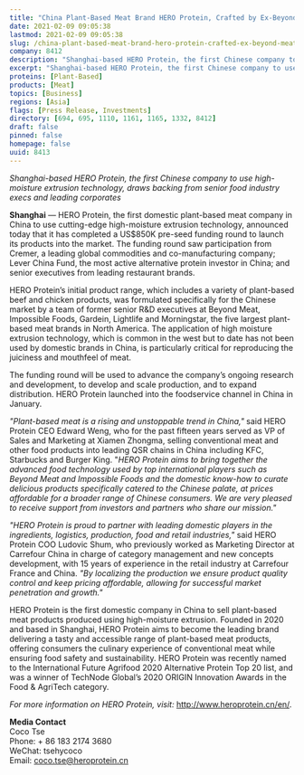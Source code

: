 ```yaml
---
title: "China Plant-Based Meat Brand HERO Protein, Crafted by Ex-Beyond Meat and Impossible Foods Senior Staffers, Closes $850K Pre-Seed Round"
date: 2021-02-09 09:05:38
lastmod: 2021-02-09 09:05:38
slug: /china-plant-based-meat-brand-hero-protein-crafted-ex-beyond-meat-and-impossible-foods
company: 8412
description: "Shanghai-based HERO Protein, the first Chinese company to use high-moisture extrusion technology, drawsbacking from senior food industry execs and leading corporates"
excerpt: "Shanghai-based HERO Protein, the first Chinese company to use high-moisture extrusion technology, drawsbacking from senior food industry execs and leading corporates"
proteins: [Plant-Based]
products: [Meat]
topics: [Business]
regions: [Asia]
flags: [Press Release, Investments]
directory: [694, 695, 1110, 1161, 1165, 1332, 8412]
draft: false
pinned: false
homepage: false
uuid: 8413
---
```

<p><em>Shanghai-based HERO Protein, the first Chinese company to use high-moisture extrusion technology, draws backing from senior food industry execs and leading corporates</em></p>
<p><strong>Shanghai</strong> — HERO Protein, the first domestic plant-based meat company in China to use cutting-edge high-moisture extrusion technology, announced today that it has completed a US$850K pre-seed funding round to launch its products into the market. The funding round saw participation from Cremer, a leading global commodities and co-manufacturing company; Lever China Fund, the most active alternative protein investor in China; and senior executives from leading restaurant brands.</p>
<p>HERO Protein’s initial product range, which includes a variety of plant-based beef and chicken products, was formulated specifically for the Chinese market by a team of former senior R&D executives at Beyond Meat, Impossible Foods, Gardein, Lightlife and Morningstar, the five largest plant-based meat brands in North America. The application of high moisture extrusion technology, which is common in the west but to date has not been used by domestic brands in China, is particularly critical for reproducing the juiciness and mouthfeel of meat.</p>
<p>The funding round will be used to advance the company’s ongoing research and development, to develop and scale production, and to expand distribution. HERO Protein launched into the foodservice channel in China in January.</p>
<p><em>"Plant-based meat is a rising and unstoppable trend in China,"</em> said HERO Protein CEO Edward Weng, who for the past fifteen years served as VP of Sales and Marketing at Xiamen Zhongma, selling conventional meat and other food products into leading QSR chains in China including KFC, Starbucks and Burger King. "<em>HERO Protein aims to bring together the advanced food technology used by top international players such as Beyond Meat and Impossible Foods and the domestic know-how to curate delicious products specifically catered to the Chinese palate, at prices affordable for a broader range of Chinese consumers. We are very pleased to receive support from investors and partners who share our mission."</em></p>
<p><em>"HERO Protein is proud to partner with leading domestic players in the ingredients, logistics, production, food and retail industries,"</em> said HERO Protein COO Ludovic Shum, who previously worked as Marketing Director at Carrefour China in charge of category management and new concepts development, with 15 years of experience in the retail industry at Carrefour France and China. <em>"By localizing the production we ensure product quality control and keep pricing affordable, allowing for successful market penetration and growth."</em></p>
<p>HERO Protein is the first domestic company in China to sell plant-based meat products produced using high-moisture extrusion. Founded in 2020 and based in Shanghai, HERO Protein aims to become the leading brand delivering a tasty and accessible range of plant-based meat products, offering consumers the culinary experience of conventional meat while ensuring food safety and sustainability. HERO Protein was recently named to the International Future Agrifood 2020 Alternative Protein Top 20 list, and was a winner of TechNode Global’s 2020 ORIGIN Innovation Awards in the Food & AgriTech category.</p>
<p><em>For more information on HERO Protein, visit: </em><a href="http://www.heroprotein.cn/en/">http://www.heroprotein.cn/en/</a>.</p>
<p><strong>Media Contact</strong><br />
Coco Tse<br />
Phone: + 86 183 2174 3680<br />
WeChat: tsehycoco<br />
Email: <a href="mailto:coco.tse@heroprotein.cn">coco.tse@heroprotein.cn</a></p>
